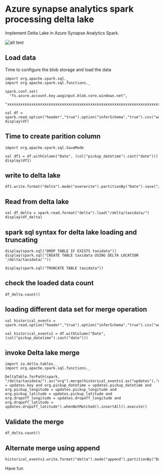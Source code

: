 # Azure synapse analytics spark processing delta lake

Implement Delta Lake in Azure Synapse Analytics Spark.

![alt text](https://github.com/balakreshnan/synapseAnalytics/blob/master/images/synapseprocess.JPG "Synapse Analytics")

## Load data

Time to configure the blob storage and load the data

```
import org.apache.spark.sql._
import org.apache.spark.sql.functions._
```

```
spark.conf.set(
  "fs.azure.account.key.waginput.blob.core.windows.net",
  "xxxxxxxxxxxxxxxxxxxxxxxxxxxxxxxxxxxxxxxxxxxxxxxxxxxxxxxxxxxxxxxxxxxxxxxx")
```

```
val df = spark.read.option("header","true").option("inferSchema","true").csv("wasbs://incoming@waginput.blob.core.windows.net/train.csv")
display(df)
```

## Time to create parition column

```
import org.apache.spark.sql.SaveMode
```

```
val df1 = df.withColumn("Date", (col("pickup_datetime").cast("date")))
display(df1)
```

## write to delta lake

```
df1.write.format("delta").mode("overwrite").partitionBy("Date").save("/delta/taxidata/")
```

## Read from delta lake

```
val df_delta = spark.read.format("delta").load("/delta/taxidata/")
display(df_delta)
```

## spark sql syntax for delta lake loading and truncating

```
display(spark.sql("DROP TABLE IF EXISTS taxidata"))        
display(spark.sql("CREATE TABLE taxidata USING DELTA LOCATION '/delta/taxidata/'"))
```

```
display(spark.sql("TRUNCATE TABLE taxidata"))
```

## check the loaded data count

```
df_delta.count()
```

## loading different data set for merge operation

```
val historical_events = spark.read.option("header","true").option("inferSchema","true").csv("wasbs://incoming@waginput.blob.core.windows.net/train.csv")
```

```
val historical_events1 = df.withColumn("Date", (col("pickup_datetime").cast("date")))
```

## invoke Delta lake merge

```
import io.delta.tables._
import org.apache.spark.sql.functions._
```

```
DeltaTable.forPath(spark, "/delta/taxidata/").as("org").merge(historical_events1.as("updates"),"org.key = updates.key and org.pickup_datetime = updates.pickup_datetime and org.pickup_longitude = updates.pickup_longitude and org.pickup_latitude = updates.pickup_latitude and org.dropoff_longitude = updates.dropoff_longitude and org.dropoff_latitude = updates.dropoff_latitude").whenNotMatched().insertAll().execute()
```

## Validate the merge

```
df_delta.count()
```

## Alternate merge using append

```
historical_events1.write.format("delta").mode("append").partitionBy("Date").save("/delta/taxidata/")
```

Have fun
